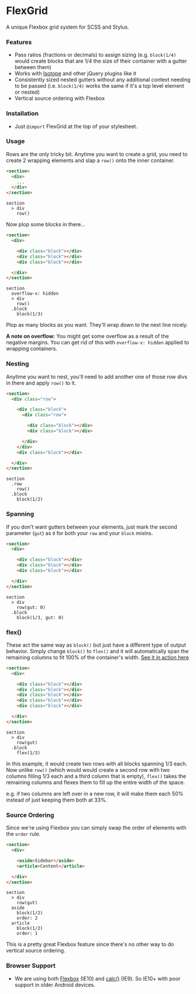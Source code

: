 # FlexGrid

A unique Flexbox grid system for SCSS and Stylus.


### Features

- Pass ratios (fractions or decimals) to assign sizing (e.g. `block(1/4)` would create blocks that are 1/4 the size of their container with a gutter between them)
- Works with [Isotope](http://isotope.metafizzy.co/) and other jQuery plugins like it
- Consistently sized nested gutters without any additional context needing to be passed (i.e. `block(1/4)` works the same if it's a top level element or nested)
- Vertical source ordering with Flexbox


### Installation

- Just `@import` FlexGrid at the top of your stylesheet.


### Usage

Rows are the only tricky bit. Anytime you want to create a grid, you need to create 2 wrapping elements and slap a `row()` onto the inner container.

```html
<section>
  <div>
    ...
  </div>
</section>
```

```stylus
section
  > div
    row()
```

Now plop some blocks in there...

```html
<section>
  <div>

    <div class="block"></div>
    <div class="block"></div>
    <div class="block"></div>

  </div>
</section>
```

```stylus
section
  overflow-x: hidden
  > div
    row()
  .block
    block(1/3)
```

Plop as many blocks as you want. They'll wrap down to the next line nicely.

**A note on overflow:** You might get some overflow as a result of the negative margins. You can get rid of this with `overflow-x: hidden` applied to wrapping containers.


### Nesting

Anytime you want to nest, you'll need to add another one of those row divs in there and apply `row()` to it.

```html
<section>
  <div class="row">

    <div class="block">
      <div class="row">

        <div class="block"></div>
        <div class="block"></div>

      </div>
    </div>
    <div class="block"></div>

  </div>
</section>
```

```stylus
section
  .row
    row()
  .block
    block(1/2)
```


### Spanning

If you don't want gutters between your elements, just mark the second parameter (`gut`) as `0` for both your `row` and your `block` mixins.

```html
<section>
  <div>

    <div class="block"></div>
    <div class="block"></div>
    <div class="block"></div>

  </div>
</section>
```

```stylus
section
  > div
    row(gut: 0)
  .block
    block(1/3, gut: 0)
```


### flex()

These act the same way as `block()` but just have a different type of output behavior. Simply change `block()` to `flex()` and it will automatically span the remaining columns to fit 100% of the container's width. [See it in action here](http://codepen.io/Flip4Bytes/pen/gbrJaz)

```html
<section>
  <div>

    <div class="block"></div>
    <div class="block"></div>
    <div class="block"></div>
    <div class="block"></div>
    <div class="block"></div>

  </div>
</section>
```

```stylus
section
  > div
    row(gut)
  .block
    flex(1/3)
```

In this example, it would create two rows with all blocks spanning 1/3 each. Now unlike `row()` (which would would create a second row with two columns filling 1/3 each and a third column that is empty), `flex()` takes the remaining columns and flexes them to fill up the entire width of the space.

e.g. if two columns are left over in a new row, it will make them each 50% instead of just keeping them both at 33%.


### Source Ordering

Since we're using Flexbox you can simply swap the order of elements with the `order` rule.

```html
<section>
  <div>

    <aside>Sidebar</aside>
    <article>Content</article>

  </div>
</section>
```

```stylus
section
  > div
    row(gut)
  aside
    block(1/2)
    order: 2
  article
    block(1/2)
    order: 1
```

This is a pretty great Flexbox feature since there's no other way to do vertical source ordering.


### Browser Support

- We are using both [Flexbox](http://caniuse.com/#feat=flexbox) (IE10) and [calc()](http://caniuse.com/#feat=calc) (IE9). So IE10+ with poor support in older Android devices.
